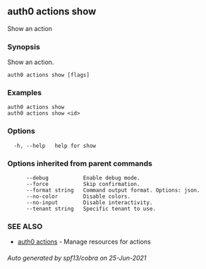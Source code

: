 ## auth0 actions show

Show an action

### Synopsis

Show an action.

```
auth0 actions show [flags]
```

### Examples

```
auth0 actions show 
auth0 actions show <id>
```

### Options

```
  -h, --help   help for show
```

### Options inherited from parent commands

```
      --debug           Enable debug mode.
      --force           Skip confirmation.
      --format string   Command output format. Options: json.
      --no-color        Disable colors.
      --no-input        Disable interactivity.
      --tenant string   Specific tenant to use.
```

### SEE ALSO

* [auth0 actions](auth0_actions.md)	 - Manage resources for actions

###### Auto generated by spf13/cobra on 25-Jun-2021
